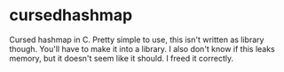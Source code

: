 # cursedhashmap

Cursed hashmap in C. Pretty simple to use, this isn't written as library though. You'll have to make it into a library. I also don't know if this leaks memory, but it doesn't seem like it should. I freed it correctly.